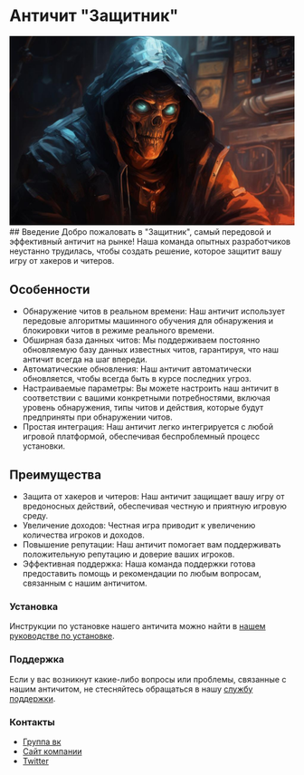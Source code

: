 # Античит "Защитник"
<img src= "image.png"/>
## Введение 
Добро пожаловать в "Защитник", самый передовой и эффективный античит на рынке! Наша команда опытных разработчиков неустанно трудилась, чтобы создать решение, которое защитит вашу игру от хакеров и читеров.

## Особенности
* Обнаружение читов в реальном времени: Наш античит использует передовые алгоритмы машинного обучения для обнаружения и блокировки читов в режиме реального времени.
* Обширная база данных читов: Мы поддерживаем постоянно обновляемую базу данных известных читов, гарантируя, что наш античит всегда на шаг впереди.
* Автоматические обновления: Наш античит автоматически обновляется, чтобы всегда быть в курсе последних угроз.
* Настраиваемые параметры: Вы можете настроить наш античит в соответствии с вашими конкретными потребностями, включая уровень обнаружения, типы читов и действия, которые будут предприняты при обнаружении читов.
* Простая интеграция: Наш античит легко интегрируется с любой игровой платформой, обеспечивая беспроблемный процесс установки.

## Преимущества

* Защита от хакеров и читеров: Наш античит защищает вашу игру от вредоносных действий, обеспечивая честную и приятную игровую среду.
* Увеличение доходов: Честная игра приводит к увеличению количества игроков и доходов.
* Повышение репутации: Наш античит помогает вам поддерживать положительную репутацию и доверие ваших игроков.
* Эффективная поддержка: Наша команда поддержки готова предоставить помощь и рекомендации по любым вопросам, связанным с нашим античитом.

### Установка
Инструкции по установке нашего античита можно найти в [нашем руководстве по установке](http://button.com).

### Поддержка
Если у вас возникнут какие-либо вопросы или проблемы, связанные с нашим античитом, не стесняйтесь обращаться в нашу [службу поддержки](http://button3.com).

### Контакты

- [Группа вк](http://button1.com)
- [Сайт компании](http://button2.com)
- [Twitter](http://button4.com)


